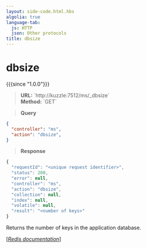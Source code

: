 ```yaml
---
layout: side-code.html.hbs
algolia: true
language-tab:
  js: HTTP
  json: Other protocols
title: dbsize
---
```


# dbsize

{{{since "1.0.0"}}}



<blockquote class="js">
<p>
<b>URL:</b> `http://kuzzle:7512/ms/_dbsize`  
</br><b>Method:</b> `GET`  
</p>
</blockquote>


<blockquote class="json">
<p>
<b>Query</b>
</p>
</blockquote>


```json
{
  "controller": "ms",
  "action": "dbsize",
}
```

>**Response**

```javascript
{
  "requestId": "<unique request identifier>",
  "status": 200,
  "error": null,
  "controller": "ms",
  "action": "dbsize",
  "collection": null,
  "index": null,
  "volatile": null,
  "result": "<number of keys>"
}
```

Returns the number of keys in the application database.

[[_Redis documentation_]](https://redis.io/commands/dbsize)
